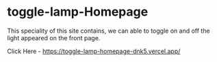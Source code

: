 # toggle-lamp-Homepage
This speciality of this site contains, we can able to toggle on and off the light appeared on the front page.  

Click Here - https://toggle-lamp-homepage-dnk5.vercel.app/
